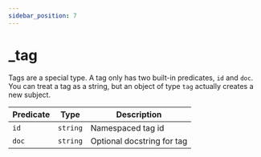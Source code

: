 ```yaml
---
sidebar_position: 7
---
```



# _tag

Tags are a special type. A tag only has two built-in predicates, `id` and `doc`.
You can treat a tag as a string, but an object of type `tag` actually creates a
new subject.

Predicate | Type | Description
-- | -- | --
`id` | `string` | Namespaced tag id
`doc` | `string` | Optional docstring for tag
